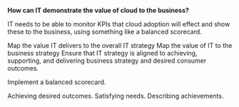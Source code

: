 
**How can IT demonstrate the value of cloud to the business?**

IT needs to be able to monitor KPIs that cloud adoption will effect and show these to the business, using something like a balanced scorecard.

Map the value IT delivers to the overall IT strategy
Map the value of IT to the business strategy
Ensure that IT strategy is aligned to achieving,
supporting, and delivering business
strategy and desired consumer outcomes.

Implement a balanced scorecard.

Achieving desired outcomes.
Satisfying needs.
Describing achievements.
<!--stackedit_data:
eyJoaXN0b3J5IjpbLTE0ODQyOTE5NTIsLTY1NjA4NDc3Myw2MT
c4MDA1OTEsLTk0ODkzNjQ4NCw2NTI4Mzk4NTQsLTE1NjE5ODMw
NjIsLTE3ODM4MTMxNTcsLTE3NTUyODE3NTIsLTIwNTY1MDk5Ni
w3MzA5OTgxMTZdfQ==
-->